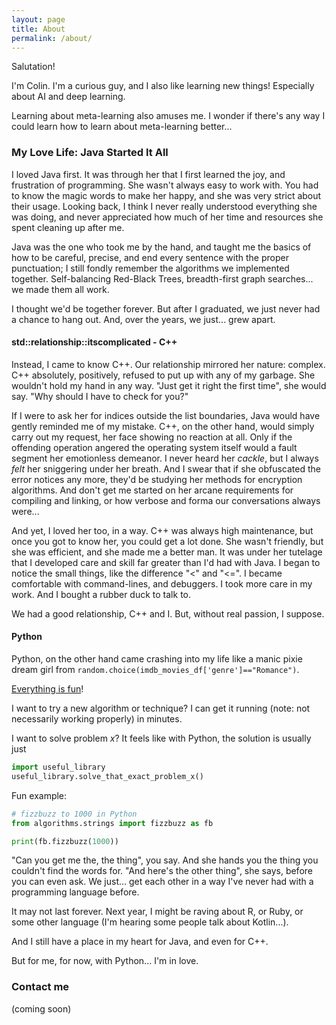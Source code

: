 ```yaml
---
layout: page
title: About
permalink: /about/
---
```


Salutation!

I'm Colin. I'm a curious guy, and I also like learning new things! Especially about AI and deep learning.

Learning about meta-learning also amuses me. I wonder if there's any way I could learn how to learn about meta-learning better...

### My Love Life: Java Started It All

I loved Java first. It was through her that I first learned the joy, and frustration of programming. She wasn't always easy to work with. You had to know the magic words to make her happy, and she was very strict about their usage. Looking back, I think I never really understood everything she was doing, and never appreciated how much of her time and resources she spent cleaning up after me.

Java was the one who took me by the hand, and taught me the basics of how to be careful, precise, and end every sentence with the proper punctuation; I still fondly remember the algorithms we implemented together. Self-balancing Red-Black Trees, breadth-first graph searches... we made them all work.

I thought we'd be together forever. But after I graduated, we just never had a chance to hang out. And, over the years, we just... grew apart.  

#### std::relationship::itscomplicated - C++ 
Instead, I came to know C++. Our relationship mirrored her nature: complex. C++ absolutely, positively, refused to put up with any of my garbage. She wouldn't hold my hand in any way. "Just get it right the first time", she would say. "Why should I have to check for you?" 

If I were to ask her for indices outside the list boundaries, Java would have gently reminded me of my mistake. C++, on the other hand, would simply carry out my request, her face showing no reaction at all. Only if the offending operation angered the operating system itself would a fault segment her emotionless demeanor. I never heard her _cackle_, but I always _felt_ her sniggering under her breath. And I swear that if she obfuscated the error notices any more, they'd be studying her methods for encryption algorithms. And don't get me started on her arcane requirements for compiling and linking, or how verbose and forma our conversations always were...

And yet, I loved her too, in a way. C++ was always high maintenance, but once you got to know her, you could get a lot done. She wasn't friendly, but she was efficient, and she made me a better man. It was under her tutelage that I developed care and skill far greater than I'd had with Java. I began to notice the small things, like the difference "<" and "<=". I became comfortable with command-lines, and debuggers. I took more care in my work. And I bought a rubber duck to talk to. 

We had a good relationship, C++ and I. But, without real passion, I suppose.

#### Python
Python, on the other hand came crashing into my life like a manic pixie dream girl from `random.choice(imdb_movies_df['genre']=="Romance")`. 

[Everything is fun](https://xkcd.com/353/)! 

I want to try a new algorithm or technique? I can get it running (note: not necessarily working properly) in minutes. 

I want to solve problem _x_? It feels like with Python, the solution is usually just
```python
import useful_library
useful_library.solve_that_exact_problem_x()
```

Fun example: 
```python
# fizzbuzz to 1000 in Python
from algorithms.strings import fizzbuzz as fb

print(fb.fizzbuzz(1000))
```

"Can you get me the, the thing", you say. And she hands you the thing you couldn't find the words for. "And here's the other thing", she says, before you can even ask. We just... get each other in a way I've never had with a programming language before. 

It may not last forever. Next year, I might be raving about R, or Ruby, or some other language (I'm hearing some people talk about Kotlin...). 

And I still have a place in my heart for Java, and even for C++. 

But for me, for now, with Python... I'm in love.

### Contact me

(coming soon)